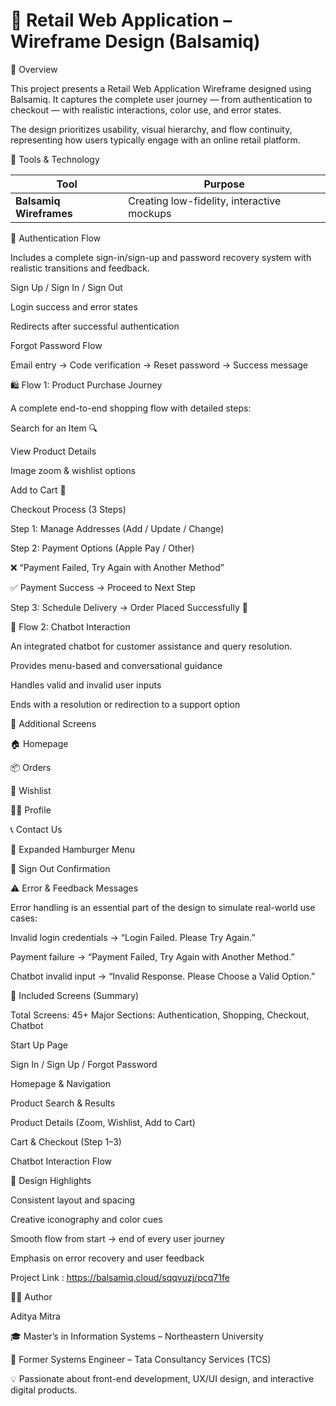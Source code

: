 # 🛒 Retail Web Application – Wireframe Design (Balsamiq)

🧭 Overview

This project presents a Retail Web Application Wireframe designed using Balsamiq.
It captures the complete user journey — from authentication to checkout — with realistic interactions, color use, and error states.

The design prioritizes usability, visual hierarchy, and flow continuity, representing how users typically engage with an online retail platform.

🧩 Tools & Technology

| Tool                           | Purpose                                    |
| ------------------------------ | ------------------------------------------ |
| **Balsamiq Wireframes**        | Creating low-fidelity, interactive mockups |

🔐 Authentication Flow

Includes a complete sign-in/sign-up and password recovery system with realistic transitions and feedback.

Sign Up / Sign In / Sign Out

Login success and error states

Redirects after successful authentication

Forgot Password Flow

Email entry → Code verification → Reset password → Success message


🛍️ Flow 1: Product Purchase Journey

A complete end-to-end shopping flow with detailed steps:

Search for an Item 🔍

View Product Details

Image zoom & wishlist options

Add to Cart 🛒

Checkout Process (3 Steps)

Step 1: Manage Addresses (Add / Update / Change)

Step 2: Payment Options (Apple Pay / Other)

❌ “Payment Failed, Try Again with Another Method”

✅ Payment Success → Proceed to Next Step

Step 3: Schedule Delivery → Order Placed Successfully 🎉

🤖 Flow 2: Chatbot Interaction

An integrated chatbot for customer assistance and query resolution.

Provides menu-based and conversational guidance

Handles valid and invalid user inputs

Ends with a resolution or redirection to a support option

🧠 Additional Screens

🏠 Homepage

📦 Orders

💖 Wishlist

🙍‍♂️ Profile

📞 Contact Us

🍔 Expanded Hamburger Menu

🚪 Sign Out Confirmation

⚠️ Error & Feedback Messages

Error handling is an essential part of the design to simulate real-world use cases:

Invalid login credentials → “Login Failed. Please Try Again.”

Payment failure → “Payment Failed, Try Again with Another Method.”

Chatbot invalid input → “Invalid Response. Please Choose a Valid Option.”

📁 Included Screens (Summary)

Total Screens: 45+
Major Sections: Authentication, Shopping, Checkout, Chatbot

Start Up Page

Sign In / Sign Up / Forgot Password

Homepage & Navigation

Product Search & Results

Product Details (Zoom, Wishlist, Add to Cart)

Cart & Checkout (Step 1–3)

Chatbot Interaction Flow

🎨 Design Highlights

Consistent layout and spacing

Creative iconography and color cues

Smooth flow from start → end of every user journey

Emphasis on error recovery and user feedback


Project Link : https://balsamiq.cloud/sqqvuzj/pcq71fe

👨‍💻 Author

Aditya Mitra

🎓 Master’s in Information Systems – Northeastern University

💼 Former Systems Engineer – Tata Consultancy Services (TCS)

💡 Passionate about front-end development, UX/UI design, and interactive digital products.
